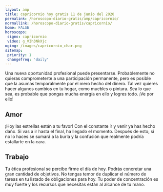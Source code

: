```yaml
---
layout: amp
title: capricornio hoy gratis 11 de junio del 2020 
permalink: /horoscopo-diario-gratis/amp/capricornio/
normallink: /horoscopo-diario-gratis/capricornio/
home: FALSE
horoscopo:
 signo: capricornio
 video: g_VIh3NkXjc
ogimg: /images/capricornio_char.png
sitemap:
 priority: 1
 changefreq: 'daily'
---
```



Una nueva oportunidad profesional puede presentarse. Probablemente no quieras comprometerte a una participación permanente, pero es posible que la asumas temporalmente por el mero hecho del dinero. Tal vez quieres hacer algunos cambios en tu hogar, como muebles o pintura. Sea lo que sea, es probable que pongas mucha energía en ello y logres todo. ¡Ve por ello!

## Amor

¡Hoy las estrellas están a tu favor! Con el constante ir y venir ya has hecho daño. Si vas a ir hasta el final, ha llegado el momento. Después de esto, si no lo haces se sumará a la burla y la confusión que realmente podría estallarte en la cara.

## Trabajo

Tu ética profesional se percibe firme el día de hoy. Podrás concretar una gran cantidad de objetivos. No tengas temor de duplicar el número de tareas en tu listado de obligaciones para hoy. Tu poder de concentración es muy fuerte y los recursos que necesitas están al alcance de tu mano.